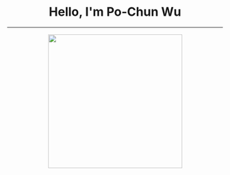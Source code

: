 <h1 align="center">Hello, I'm Po-Chun Wu</h1>

<hr>


<div style="display:flex;flex-wrap:wrap;align-items:center;justify-content:center">
    <img style="margin:2.5px;" width=313 src ="https://github-readme-stats.vercel.app/api/top-langs/?username=lllulouch&layout=compact&hide=html,Jupyter%20Notebook&theme=calm">
</div>
